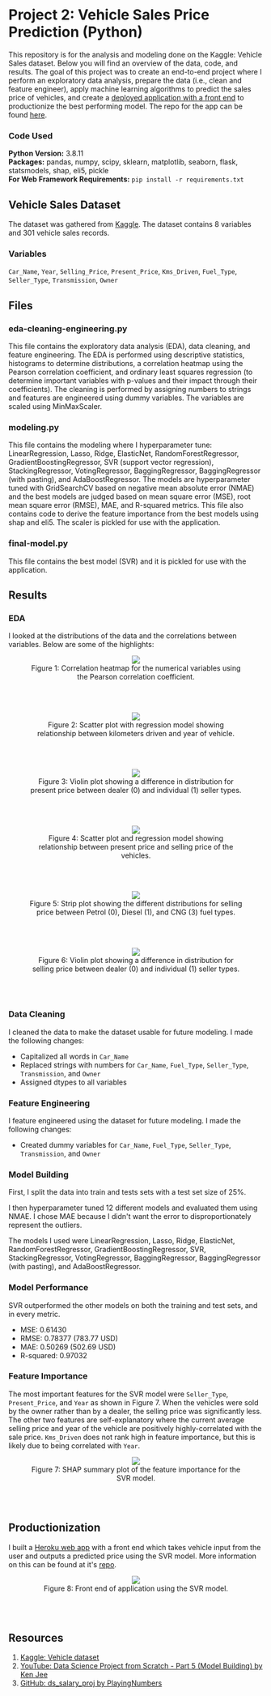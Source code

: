 # Project 2: Vehicle Sales Price Prediction (Python)

This repository is for the analysis and modeling done on the Kaggle: Vehicle Sales dataset. Below you will find an overview of the data, code, and results. The goal of this project was to create an end-to-end project where I perform an exploratory data analysis, prepare the data (i.e., clean and feature engineer), apply machine learning algorithms to predict the sales price of vehicles, and create a [deployed application with a front end](https://predict-vehicle-price.herokuapp.com/) to productionize the best performing model. The repo for the app can be found [here](https://github.com/MichaelBryantDS/vehicle-price-pred-app).

### Code Used 

**Python Version:** 3.8.11 <br />
**Packages:** pandas, numpy, scipy, sklearn, matplotlib, seaborn, flask, statsmodels, shap, eli5, pickle<br />
**For Web Framework Requirements:**  ```pip install -r requirements.txt```  

## Vehicle Sales Dataset

The dataset was gathered from [Kaggle](https://www.kaggle.com/nehalbirla/vehicle-dataset-from-cardekho). The dataset contains 8 variables and 301 vehicle sales records.

### Variables

`Car_Name`, `Year`, `Selling_Price`, `Present_Price`, `Kms_Driven`, `Fuel_Type`, `Seller_Type`, `Transmission`, `Owner`

## Files

### eda-cleaning-engineering.py

This file contains the exploratory data analysis (EDA), data cleaning, and feature engineering. The EDA is performed using descriptive statistics, histograms to determine distributions, a correlation heatmap using the Pearson correlation coefficient, and ordinary least squares regression (to determine important variables with p-values and their impact through their coefficients). The cleaning is performed by assigning numbers to strings and features are engineered using dummy variables. The variables are scaled using MinMaxScaler.

### modeling.py

This file contains the modeling where I hyperparameter tune: LinearRegression, Lasso, Ridge, ElasticNet, RandomForestRegressor, GradientBoostingRegressor, SVR (support vector regression), StackingRegressor, VotingRegressor, BaggingRegressor, BaggingRegressor (with pasting), and AdaBoostRegressor. The models are hyperparameter tuned with GridSearchCV based on negative mean absolute error (NMAE) and the best models are judged based on mean square error (MSE), root mean square error (RMSE), MAE, and R-squared metrics. This file also contains code to derive the feature importance from the best models using shap and eli5. The scaler is pickled for use with the application.

### final-model.py

This file contains the best model (SVR) and it is pickled for use with the application.

## Results

### EDA

I looked at the distributions of the data and the correlations between variables. Below are some of the highlights:

<div align="center">
  
<figure>
<img src="images/corr-heatmap.jpg"><br/>
  <figcaption>Figure 1: Correlation heatmap for the numerical variables using the Pearson correlation coefficient.</figcaption>
</figure>
<br/><br/>
  
</div>

<div align="center">
  
<figure>
<img src="images/kms-year.jpg"><br/>
  <figcaption>Figure 2: Scatter plot with regression model showing relationship between kilometers driven and year of vehicle.</figcaption>
</figure>
<br/><br/>
  
</div>

<div align="center">
  
<figure>
<img src="images/present-price-seller-type.jpg"><br/>
  <figcaption>Figure 3: Violin plot showing a difference in distribution for present price between dealer (0) and individual (1) seller types.</figcaption>
</figure>
<br/><br/>
  
</div>

<div align="center">
  
<figure>
<img src="images/present-price-selling-price.jpg"><br/>
  <figcaption>Figure 4: Scatter plot and regression model showing relationship between present price and selling price of the vehicles.</figcaption>
</figure>
<br/><br/>
  
</div>

<div align="center">
  
<figure>
<img src="images/selling-price-fuel-type.jpg"><br/>
  <figcaption>Figure 5: Strip plot showing the different distributions for selling price between Petrol (0), Diesel (1), and CNG (3) fuel types.</figcaption>
</figure>
<br/><br/>
  
</div>

<div align="center">
  
<figure>
<img src="images/selling-price-seller-type.jpg"><br/>
  <figcaption>Figure 6: Violin plot showing a difference in distribution for selling price between dealer (0) and individual (1) seller types.</figcaption>
</figure>
<br/><br/>
  
</div>

### Data Cleaning

I cleaned the data to make the dataset usable for future modeling. I made the following changes:
* Capitalized all words in `Car_Name`
* Replaced strings with numbers for `Car_Name`, `Fuel_Type`, `Seller_Type`, `Transmission`, and `Owner`
* Assigned dtypes to all variables

### Feature Engineering

I feature engineered using the dataset for future modeling. I made the following changes:
* Created dummy variables for `Car_Name`, `Fuel_Type`, `Seller_Type`, `Transmission`, and `Owner`

### Model Building

First, I split the data into train and tests sets with a test set size of 25%.

I then hyperparameter tuned 12 different models and evaluated them using NMAE. I chose MAE because I didn't want the error to disproportionately represent the outliers.

The models I used were LinearRegression, Lasso, Ridge, ElasticNet, RandomForestRegressor, GradientBoostingRegressor, SVR, StackingRegressor, VotingRegressor, BaggingRegressor, BaggingRegressor (with pasting), and AdaBoostRegressor.

### Model Performance

SVR outperformed the other models on both the training and test sets, and in every metric. <br />
* MSE: 0.61430
* RMSE: 0.78377 (783.77 USD)
* MAE: 0.50269 (502.69 USD)
* R-squared: 0.97032

### Feature Importance

The most important features for the SVR model were `Seller_Type`, `Present_Price`, and `Year` as shown in Figure 7. When the vehicles were sold by the owner rather than by a dealer, the selling price was significantly less. The other two features are self-explanatory where the current average selling price and year of the vehicle are positively highly-correlated with the sale price. `Kms_Driven` does not rank high in feature importance, but this is likely due to being correlated with `Year`.

<div align="center">
  
<figure>
<img src="images/shap-results.jpg"><br/>
  <figcaption>Figure 7: SHAP summary plot of the feature importance for the SVR model.</figcaption>
</figure>
<br/><br/>
  
</div>

## Productionization

I built a [Heroku web app](https://predict-vehicle-price.herokuapp.com/) with a front end which takes vehicle input from the user and outputs a predicted price using the SVR model. More information on this can be found at it's [repo](https://github.com/MichaelBryantDS/vehicle-price-pred-app).

<div align="center">
  
<figure>
<img src="images/web-app.JPG"><br/>
  <figcaption>Figure 8: Front end of application using the SVR model.</figcaption>
</figure>
<br/><br/>
  
</div>

## Resources

1. [Kaggle: Vehicle dataset](https://www.kaggle.com/nehalbirla/vehicle-dataset-from-cardekho)
2. [YouTube: Data Science Project from Scratch - Part 5 (Model Building) by Ken Jee](https://www.youtube.com/watch?v=7O4dpR9QMIM)
3. [GitHub: ds_salary_proj by PlayingNumbers](https://github.com/PlayingNumbers/ds_salary_proj)

